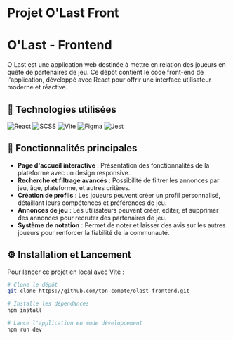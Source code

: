 # Projet O'Last Front 
# O'Last - Frontend

O'Last est une application web destinée à mettre en relation des joueurs en quête de partenaires de jeu. Ce dépôt contient le code front-end de l'application, développé avec React pour offrir une interface utilisateur moderne et réactive.

## 🚀 Technologies utilisées
![React](https://img.shields.io/badge/-React-61DAFB?logo=react&logoColor=black&style=for-the-badge)
![SCSS](https://img.shields.io/badge/-SCSS-CC6699?logo=sass&logoColor=white&style=for-the-badge)
![Vite](https://img.shields.io/badge/-Vite-646CFF?logo=vite&logoColor=white&style=for-the-badge)
![Figma](https://img.shields.io/badge/-Figma-F24E1E?logo=figma&logoColor=white&style=for-the-badge)
![Jest](https://img.shields.io/badge/-Jest-C21325?logo=jest&logoColor=white&style=for-the-badge)

## 🌟 Fonctionnalités principales
- **Page d'accueil interactive** : Présentation des fonctionnalités de la plateforme avec un design responsive.
- **Recherche et filtrage avancés** : Possibilité de filtrer les annonces par jeu, âge, plateforme, et autres critères.
- **Création de profils** : Les joueurs peuvent créer un profil personnalisé, détaillant leurs compétences et préférences de jeu.
- **Annonces de jeu** : Les utilisateurs peuvent créer, éditer, et supprimer des annonces pour recruter des partenaires de jeu.
- **Système de notation** : Permet de noter et laisser des avis sur les autres joueurs pour renforcer la fiabilité de la communauté.

## ⚙️ Installation et Lancement
Pour lancer ce projet en local avec Vite :

```bash
# Clone le dépôt
git clone https://github.com/ton-compte/olast-frontend.git

# Installe les dépendances
npm install

# Lance l'application en mode développement
npm run dev
